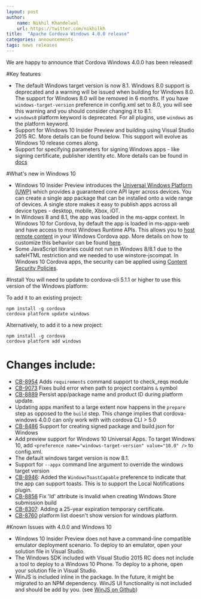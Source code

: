 ```yaml
---
layout: post
author:
    name: Nikhil Khandelwal
    url: https://twitter.com/nikhilkh
title:  "Apache Cordova Windows 4.0.0 release"
categories: announcements
tags: news releases
---
```


We are happy to announce that Cordova Windows 4.0.0 has been released!

#Key features
* The default Windows target version is now 8.1. Windows 8.0 support is deprecated and a warning will be issued when building for Windows 8.0. The support for Windows 8.0 will be removed in 6 months. If you have `windows-target-version` preference in config.xml set to 8.0, you will see this warning and you should consider changing it to 8.1.
* `windows8` platform keyword is deprecated. For all plugins, use `windows` as the platform keyword.  
* Support for Windows 10 Insider Preview and building using Visual Studio 2015 RC. More details can be found below. This support will evolve as Windows 10 release comes along.
* Support for specifying parameters for signing Windows apps - like signing certificate, publisher identity etc. More details can be found in [docs](http://cordova.apache.org/docs/en/edge/guide_platforms_win8_packaging.md.html#Windows%20Plugins)

#What's new in Windows 10
* Windows 10 Insider Preview introduces the [Universal Windows Platform (UWP)](https://msdn.microsoft.com/en-us/library/windows/apps/dn894631.aspx) which provides a guaranteed core API layer across devices. You can create a single app package that can be installed onto a wide range of devices. A single store makes it easy to publish apps across all device types - desktop, mobile, Xbox, iOT.
* In Windows 8 and 8.1, the app was loaded in the ms-appx  context. In Windows 10 for Cordova, by default the app is loaded in ms-appx-web  and have access to most Windows Runtime APIs. This allows you to [host remote content](https://msdn.microsoft.com/en-us/library/windows/apps/dn705792.aspx) in your Windows Cordova app. More details on how to customize this behavior can be found [here](http://cordova.apache.org/docs/en/edge/guide_platforms_win8_win10-support.md.html#Cordova%20for%20Windows%2010). 
* Some JavaScript libraries could not run in Windows 8/8.1 due to the safeHTML restriction and we needed to use winstore-jscompat. In Windows 10 Cordova apps, the security can be applied using [Content Security Policies](http://content-security-policy.com/).

#Install
You will need to update to cordova-cli 5.1.1 or higher to use this version of the Windows platform:

To add it to an existing project:

    npm install -g cordova
    cordova platform update windows

Alternatively, to add it to a new project:

    npm install -g cordova
    cordova platform add windows

# Changes include:
<!--more-->

* [CB-8954](https://issues.apache.org/jira/browse/CB-8954) Adds `requirements` command support to check_reqs module
* [CB-9073](https://issues.apache.org/jira/browse/CB-9073) Fixes build error when path to project contains `&` symbol
* [CB-8889](https://issues.apache.org/jira/browse/CB-8889) Persist app/package name and product ID during platform update.
* Updating appx manifest to a large extent now happens in the `prepare` step as opposed to the `build` step. This change implies that cordova-windows 4.0.0 can only work with with cordova CLI > 5.0
* [CB-8486](https://issues.apache.org/jira/browse/CB-8486) Support for creating signed package and build.json for Windows
* Add preview support for Windows 10 Universal Apps. To target Windows 10, add `<preference name="windows-target-version" value="10.0" />` to config.xml.
* The default windows target version is now 8.1.
* Support for `--appx` command line argument to override the windows target version
* [CB-8946](https://issues.apache.org/jira/browse/CB-8946): Added the `WindowsToastCapable` preference to indicate that the app can support toasts.  This is to support the Local Notifications plugin.
* [CB-8856](https://issues.apache.org/jira/browse/CB-8856) Fix 'Id' attribute is invalid when creating Windows Store submission build
* [CB-8307](https://issues.apache.org/jira/browse/CB-8307): Adding a 25-year expiration temporary certificate.
* [CB-8760](https://issues.apache.org/jira/browse/CB-8760) platform list doesn't show version for windows platform.

#Known Issues with 4.0.0 and Windows 10

* Windows 10 Insider Preview does not have a command-line compatible emulator deployment scenario.  To deploy to an emulator, open your solution file in Visual Studio.
* The Windows SDK included with Visual Studio 2015 RC does not include a tool to deploy to a Windows 10 Phone.  To deploy to a phone, open your solution file in Visual Studio.
* WinJS is included inline in the package.  In the future, it might be migrated to an NPM dependency. WinJS UI functionality is not included and should be add by you. (see [WinJS on Github](http://github.com/winjs/winjs))
